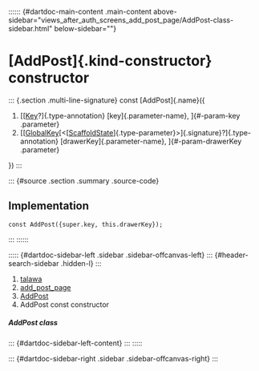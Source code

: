 :::::: {#dartdoc-main-content .main-content above-sidebar="views_after_auth_screens_add_post_page/AddPost-class-sidebar.html" below-sidebar=""}
<div>

# [AddPost]{.kind-constructor} constructor

</div>

::: {.section .multi-line-signature}
const [AddPost]{.name}({

1.  [[[Key](https://api.flutter.dev/flutter/foundation/Key-class.html)?]{.type-annotation}
    [key]{.parameter-name}, ]{#-param-key .parameter}
2.  [[[GlobalKey](https://api.flutter.dev/flutter/widgets/GlobalKey-class.html)[\<[[ScaffoldState](https://api.flutter.dev/flutter/material/ScaffoldState-class.html)]{.type-parameter}\>]{.signature}?]{.type-annotation}
    [drawerKey]{.parameter-name}, ]{#-param-drawerKey .parameter}

})
:::

::: {#source .section .summary .source-code}
## Implementation

``` language-dart
const AddPost({super.key, this.drawerKey});
```
:::
::::::

::::: {#dartdoc-sidebar-left .sidebar .sidebar-offcanvas-left}
::: {#header-search-sidebar .hidden-l}
:::

1.  [talawa](../../index.html)
2.  [add_post_page](../../views_after_auth_screens_add_post_page/)
3.  [AddPost](../../views_after_auth_screens_add_post_page/AddPost-class.html)
4.  AddPost const constructor

##### AddPost class

::: {#dartdoc-sidebar-left-content}
:::
:::::

::: {#dartdoc-sidebar-right .sidebar .sidebar-offcanvas-right}
:::

